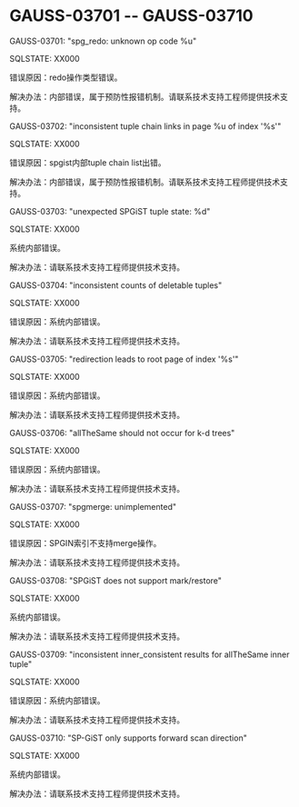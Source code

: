 # GAUSS-03701 -- GAUSS-03710<a name="ZH-CN_TOPIC_0302073284"></a>

GAUSS-03701: "spg\_redo: unknown op code %u"

SQLSTATE: XX000

错误原因：redo操作类型错误。

解决办法：内部错误，属于预防性报错机制。请联系技术支持工程师提供技术支持。

GAUSS-03702: "inconsistent tuple chain links in page %u of index '%s'"

SQLSTATE: XX000

错误原因：spgist内部tuple chain list出错。

解决办法：内部错误，属于预防性报错机制。请联系技术支持工程师提供技术支持。

GAUSS-03703: "unexpected SPGiST tuple state: %d"

SQLSTATE: XX000

系统内部错误。

解决办法：请联系技术支持工程师提供技术支持。

GAUSS-03704: "inconsistent counts of deletable tuples"

SQLSTATE: XX000

错误原因：系统内部错误。

解决办法：请联系技术支持工程师提供技术支持。

GAUSS-03705: "redirection leads to root page of index '%s'"

SQLSTATE: XX000

错误原因：系统内部错误。

解决办法：请联系技术支持工程师提供技术支持。

GAUSS-03706: "allTheSame should not occur for k-d trees"

SQLSTATE: XX000

错误原因：系统内部错误。

解决办法：请联系技术支持工程师提供技术支持。

GAUSS-03707: "spgmerge: unimplemented"

SQLSTATE: XX000

错误原因：SPGIN索引不支持merge操作。

解决办法：请联系技术支持工程师提供技术支持。

GAUSS-03708: "SPGiST does not support mark/restore"

SQLSTATE: XX000

系统内部错误。

解决办法：请联系技术支持工程师提供技术支持。

GAUSS-03709: "inconsistent inner\_consistent results for allTheSame inner tuple"

SQLSTATE: XX000

错误原因：系统内部错误。

解决办法：请联系技术支持工程师提供技术支持。

GAUSS-03710: "SP-GiST only supports forward scan direction"

SQLSTATE: XX000

系统内部错误。

解决办法：请联系技术支持工程师提供技术支持。

